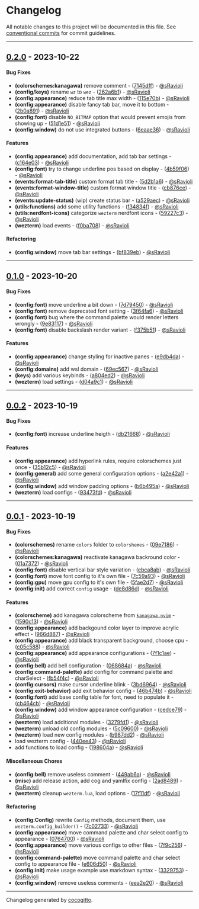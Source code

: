 # Changelog
All notable changes to this project will be documented in this file. See [conventional commits](https://www.conventionalcommits.org/) for commit guidelines.

- - -
## [0.2.0](https://github.com/sRavioli/wezterm/compare/0.1.0..0.2.0) - 2023-10-22
#### Bug Fixes
- **(colorschemes:kanagawa)** remove comment - ([7145dff](https://github.com/sRavioli/wezterm/commit/7145dff78ab59b2cefa0dff8608a556eb7f6938d)) - [@sRavioli](https://github.com/sRavioli)
- **(config/keys)** rename `wz` to `wez` - ([262a6b1](https://github.com/sRavioli/wezterm/commit/262a6b1759af6821bdf7a259aad51bb763b99006)) - [@sRavioli](https://github.com/sRavioli)
- **(config:appearance)** reduce tab title max width - ([115e70b](https://github.com/sRavioli/wezterm/commit/115e70b48a766fa48cc7d067aafb69fb66280970)) - [@sRavioli](https://github.com/sRavioli)
- **(config:appearance)** disable fancy tab bar, move it to bottom - ([2b0a891](https://github.com/sRavioli/wezterm/commit/2b0a89199d5c094a2cac1272bbe6fa31ca76fcb1)) - [@sRavioli](https://github.com/sRavioli)
- **(config:font)** disable `NO_BITMAP` option that would prevent emojis from showing up - ([51d1e51](https://github.com/sRavioli/wezterm/commit/51d1e5119e2c056bd70389a9154f717be2abbd29)) - [@sRavioli](https://github.com/sRavioli)
- **(config:window)** do not use integrated buttons - ([6eaae36](https://github.com/sRavioli/wezterm/commit/6eaae36299d45ef56c365ba08c1624e823b4dbec)) - [@sRavioli](https://github.com/sRavioli)
#### Features
- **(config:appearance)** add documentation, add tab bar settings - ([c164e03](https://github.com/sRavioli/wezterm/commit/c164e03b9cd1895ae742178cb5c856b1548d5baa)) - [@sRavioli](https://github.com/sRavioli)
- **(config:font)** try to change underline pos based on display - ([4b59f06](https://github.com/sRavioli/wezterm/commit/4b59f06c56a0b6f56982dd31c7d45c7f62eb8f82)) - [@sRavioli](https://github.com/sRavioli)
- **(events:format-tab-title)** custom format tab title - ([5d2b1a6](https://github.com/sRavioli/wezterm/commit/5d2b1a61a54d47f51a765a7949afb7a2729a7864)) - [@sRavioli](https://github.com/sRavioli)
- **(events:format-window-title)** custom format window title - ([cb876ce](https://github.com/sRavioli/wezterm/commit/cb876ce8a40d509a9956154ffc0b1c8d7bf8f9fa)) - [@sRavioli](https://github.com/sRavioli)
- **(events:update-status)** (wip) create status bar - ([a529aec](https://github.com/sRavioli/wezterm/commit/a529aec29a6e45a1ab3aace695b4d432b103e9aa)) - [@sRavioli](https://github.com/sRavioli)
- **(utils:functions)** add some utility functions - ([f34834f](https://github.com/sRavioli/wezterm/commit/f34834ffe394ae2e7b0895603015b9058c9d185e)) - [@sRavioli](https://github.com/sRavioli)
- **(utils:nerdfont-icons)** categorize `wezterm` nerdfont icons - ([59227c3](https://github.com/sRavioli/wezterm/commit/59227c325adf62c670787db267fb946198baee0b)) - [@sRavioli](https://github.com/sRavioli)
- **(wezterm)** load events - ([f0ba708](https://github.com/sRavioli/wezterm/commit/f0ba708a42dede6d416eb81fc4a6572751b1d204)) - [@sRavioli](https://github.com/sRavioli)
#### Refactoring
- **(config:window)** move tab bar settings - ([bf839eb](https://github.com/sRavioli/wezterm/commit/bf839eb6508910299bb592a5d3b7f9c1ccfce140)) - [@sRavioli](https://github.com/sRavioli)

- - -

## [0.1.0](https://github.com/sRavioli/wezterm/compare/0.0.2..0.1.0) - 2023-10-20
#### Bug Fixes
- **(config:font)** move underline a bit down - ([7d79450](https://github.com/sRavioli/wezterm/commit/7d79450eb6b86e2907634f6e01dd7ab03c3b774b)) - [@sRavioli](https://github.com/sRavioli)
- **(config:font)** remove deprecated font setting - ([3f64fa6](https://github.com/sRavioli/wezterm/commit/3f64fa6f77cd72173e9f48888b85bc557d5d33ef)) - [@sRavioli](https://github.com/sRavioli)
- **(config:font)** bug where the command palette would render letters wrongly - ([9e83117](https://github.com/sRavioli/wezterm/commit/9e83117269283afcd727c277711aae5440d59b60)) - [@sRavioli](https://github.com/sRavioli)
- **(config:font)** disable backslash render variant - ([f375b51](https://github.com/sRavioli/wezterm/commit/f375b51e6be7e0cd2a55ac1a09bf0767080d91e1)) - [@sRavioli](https://github.com/sRavioli)
#### Features
- **(config:appearance)** change styling for inactive panes - ([e9db4da](https://github.com/sRavioli/wezterm/commit/e9db4da757ce406bc0528864521899a31293073e)) - [@sRavioli](https://github.com/sRavioli)
- **(config:domains)** add wsl domain - ([69ec567](https://github.com/sRavioli/wezterm/commit/69ec5678134cc8aa429e19429506493472e54dc4)) - [@sRavioli](https://github.com/sRavioli)
- **(keys)** add various keybinds - ([a804ed2](https://github.com/sRavioli/wezterm/commit/a804ed24ae41cc00153d3c2358a1c7f760400d9e)) - [@sRavioli](https://github.com/sRavioli)
- **(wezterm)** load settings - ([d04a9c1](https://github.com/sRavioli/wezterm/commit/d04a9c1ba51c110e5787a502ee0d91d0481356df)) - [@sRavioli](https://github.com/sRavioli)

- - -

## [0.0.2](https://github.com/sRavioli/wezterm/compare/0.0.1..0.0.2) - 2023-10-19
#### Bug Fixes
- **(config:font)** increase underline heigth - ([db21668](https://github.com/sRavioli/wezterm/commit/db216684548c587cf561b37f761e4f88e383f30f)) - [@sRavioli](https://github.com/sRavioli)
#### Features
- **(config:appearance)** add hyperlink rules, require colorschemes just once - ([35b12c5](https://github.com/sRavioli/wezterm/commit/35b12c57fdbdb859dd6269938eb79160b79d0ef1)) - [@sRavioli](https://github.com/sRavioli)
- **(config:general)** add some general configuration options - ([a2e42a1](https://github.com/sRavioli/wezterm/commit/a2e42a17ec4376466abd08baa9e902422c951737)) - [@sRavioli](https://github.com/sRavioli)
- **(config:window)** add window padding options - ([b6b495a](https://github.com/sRavioli/wezterm/commit/b6b495adc39cf23dbf4cbcbfe115bf5d435b14be)) - [@sRavioli](https://github.com/sRavioli)
- **(wezterm)** load configs - ([93473fd](https://github.com/sRavioli/wezterm/commit/93473fddc3cf854443259fe5256f5ed00178ba6a)) - [@sRavioli](https://github.com/sRavioli)

- - -

## [0.0.1](https://github.com/sRavioli/wezterm/compare/1660c836279c83a7c0ec119e99d2960a9dbb70e7..0.0.1) - 2023-10-19
#### Bug Fixes
- **(colorschemes)** rename `colors` folder to `colorshemes` - ([09e7186](https://github.com/sRavioli/wezterm/commit/09e7186962a4d62f9df8cf845f8dbf85882db2e4)) - [@sRavioli](https://github.com/sRavioli)
- **(colorschemes:kanagawa)** reactivate kanagawa backround color - ([01a7372](https://github.com/sRavioli/wezterm/commit/01a737268dcaa2b13fae891cf4a1eed1a4c14538)) - [@sRavioli](https://github.com/sRavioli)
- **(config:font)** disable vertical bar style variation - ([ebca8ab](https://github.com/sRavioli/wezterm/commit/ebca8ab58622c6e8886b265fc89b57cfce9d048c)) - [@sRavioli](https://github.com/sRavioli)
- **(config:font)** move font config to it's own file - ([7c59a93](https://github.com/sRavioli/wezterm/commit/7c59a93d0ffe8e7611a23788cb77612c45fbfe62)) - [@sRavioli](https://github.com/sRavioli)
- **(config:gpu)** move gpu config to it's own file - ([5fae2d7](https://github.com/sRavioli/wezterm/commit/5fae2d77b28294d10a7df0560a4c5e5ee5512863)) - [@sRavioli](https://github.com/sRavioli)
- **(config:init)** add correct `config` usage - ([de8d86d](https://github.com/sRavioli/wezterm/commit/de8d86d62afc5b66a11e56850b658ddfa8b593f2)) - [@sRavioli](https://github.com/sRavioli)
#### Features
- **(colorscheme)** add kanagawa colorscheme from [`kanagawa.nvim`](https://github.com/rebelot/kanagawa.nvim/blob/master/extras/wezterm.lua) - ([1590c13](https://github.com/sRavioli/wezterm/commit/1590c13a7bd962a7ff8cceeb72029263e0a52b44)) - [@sRavioli](https://github.com/sRavioli)
- **(config:appearance)** add backgound color layer to improve acrylic effect - ([966d887](https://github.com/sRavioli/wezterm/commit/966d887fd3dc7770b2271ac1574b1a930a404c94)) - [@sRavioli](https://github.com/sRavioli)
- **(config:appearance)** add black transparent background, choose cpu - ([c05c588](https://github.com/sRavioli/wezterm/commit/c05c5880b8338ab79b3601361b67cc057496b1a9)) - [@sRavioli](https://github.com/sRavioli)
- **(config:appearance)** add appearance configurations - ([7f1c1ae](https://github.com/sRavioli/wezterm/commit/7f1c1aee3a0196cf396374d2706f0dc6e67127e4)) - [@sRavioli](https://github.com/sRavioli)
- **(config:bell)** add bell configuration - ([068684a](https://github.com/sRavioli/wezterm/commit/068684aa370424bc0ee6e1ed049ec55aee7a49d2)) - [@sRavioli](https://github.com/sRavioli)
- **(config:command-palette)** add config for command palette and charSelect - ([fb54f4c](https://github.com/sRavioli/wezterm/commit/fb54f4c72cae61bfd280bd24af8f04767aff6e68)) - [@sRavioli](https://github.com/sRavioli)
- **(config:cursors)** make cursor underline blink - ([3bd6964](https://github.com/sRavioli/wezterm/commit/3bd6964bfea74fe649b4798ea5a39715406bbf17)) - [@sRavioli](https://github.com/sRavioli)
- **(config:exit-behavior)** add exit behavior config - ([46b474b](https://github.com/sRavioli/wezterm/commit/46b474b8fecb6674f6eb68c5bc4d48e8b1468762)) - [@sRavioli](https://github.com/sRavioli)
- **(config:font)** add base config table for font, need to populate it - ([cb464cb](https://github.com/sRavioli/wezterm/commit/cb464cbcb05f6816c3269c5751128c430b830432)) - [@sRavioli](https://github.com/sRavioli)
- **(config:window)** add window appearance configuration - ([cedce79](https://github.com/sRavioli/wezterm/commit/cedce79a0350178dc238c02df453f9fa6b7f9c08)) - [@sRavioli](https://github.com/sRavioli)
- **(wezterm)** load additional modules - ([3279fd1](https://github.com/sRavioli/wezterm/commit/3279fd102f301564855ed504a59deb4629560045)) - [@sRavioli](https://github.com/sRavioli)
- **(wezterm)** unload old config modules - ([5c09600](https://github.com/sRavioli/wezterm/commit/5c0960065475f6cf7c4ba7a1a4ddf9342561fdb6)) - [@sRavioli](https://github.com/sRavioli)
- **(wezterm)** load new config modules - ([b987dd2](https://github.com/sRavioli/wezterm/commit/b987dd2648bc7af3f82fbb4890b3cdb8d315ff89)) - [@sRavioli](https://github.com/sRavioli)
- load wezterm config - ([440ee43](https://github.com/sRavioli/wezterm/commit/440ee43d7fdf004e3e4e55169a57c07a49236774)) - [@sRavioli](https://github.com/sRavioli)
- add functions to load config - ([198604a](https://github.com/sRavioli/wezterm/commit/198604a4f53b5d7fe97b77ae50921c300ce86316)) - [@sRavioli](https://github.com/sRavioli)
#### Miscellaneous Chores
- **(config:bell)** remove useless comment - ([449ab6a](https://github.com/sRavioli/wezterm/commit/449ab6ad9a643b0facef804bd840d212e622ff76)) - [@sRavioli](https://github.com/sRavioli)
- **(misc)** add release action, add cog and yamlfix config - ([2ad8489](https://github.com/sRavioli/wezterm/commit/2ad8489128c3909f5341a35aad9ffdb97a4dfd20)) - [@sRavioli](https://github.com/sRavioli)
- **(wezterm)** cleanup `wezterm.lua`, load options - ([17f11df](https://github.com/sRavioli/wezterm/commit/17f11dfd2f2f446e13284643d48691b3975984f1)) - [@sRavioli](https://github.com/sRavioli)
#### Refactoring
- **(config:Config)** rewrite `Config` methods, document them, use `wezterm.config_builder()` - ([7c02733](https://github.com/sRavioli/wezterm/commit/7c027332a9925bdd26cb189cb5b6004fcdd2517b)) - [@sRavioli](https://github.com/sRavioli)
- **(config:appearance)** move command palette and char select config to appearance - ([0764700](https://github.com/sRavioli/wezterm/commit/0764700bf216a8864b33f1152fd9c79bada6b33b)) - [@sRavioli](https://github.com/sRavioli)
- **(config:appearance)** move various configs to other files - ([7f9c256](https://github.com/sRavioli/wezterm/commit/7f9c2561a5ba99af5e379461d6aca4bd69ac1a6c)) - [@sRavioli](https://github.com/sRavioli)
- **(config:command-palette)** move command palette and char select config to appearance file - ([e606d50](https://github.com/sRavioli/wezterm/commit/e606d501afaccd46a289af478a49d87f0d5e9d30)) - [@sRavioli](https://github.com/sRavioli)
- **(config:init)** make usage example use markdown syntax - ([3329753](https://github.com/sRavioli/wezterm/commit/332975326fea44a06b442522cd164b6de1aeeac4)) - [@sRavioli](https://github.com/sRavioli)
- **(config:window)** remove useless comments - ([eea2e20](https://github.com/sRavioli/wezterm/commit/eea2e20f189854d2644fdcee79267cf76127c37e)) - [@sRavioli](https://github.com/sRavioli)

- - -

Changelog generated by [cocogitto](https://github.com/cocogitto/cocogitto).